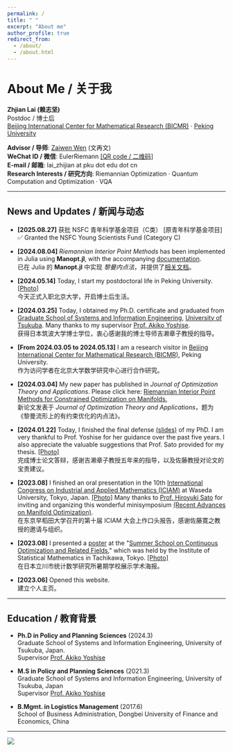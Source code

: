 ```yaml
---
permalink: /
title: " "
excerpt: "About me"
author_profile: true
redirect_from: 
  - /about/
  - /about.html
---
```


# About Me / 关于我

**Zhjian Lai (赖志坚)**  
Postdoc / 博士后  
[Beijing International Center for Mathematical Research (BICMR)](http://bicmr.pku.edu.cn/) · [Peking University](https://english.pku.edu.cn/)

**Advisor / 导师**: [Zaiwen Wen](http://faculty.bicmr.pku.edu.cn/~wenzw/) (文再文)  
**WeChat ID / 微信**: EulerRiemann [[QR code / 二维码]](https://galvinlai.github.io/images/qr_code_300.jpg)  
**E-mail / 邮箱**: lai_zhijian at pku dot edu dot cn  
**Research Interests / 研究方向**: Riemannian Optimization · Quantum Computation and Optimization · VQA  

---

## News and Updates / 新闻与动态

- **[2025.08.27]** 获批 NSFC 青年科学基金项目（C类） [原青年科学基金项目]  
  ✅ Granted the NSFC Young Scientists Fund (Category C)  

- **[2024.08.04]** *Riemannian Interior Point Methods* has been implemented in Julia using **Manopt.jl**, with the accompanying [documentation](https://manoptjl.org/stable/solvers/interior_point_Newton/).  
  已在 Julia 的 **Manopt.jl** 中实现 *黎曼内点法*，并提供了[相关文档](https://manoptjl.org/stable/solvers/interior_point_Newton/)。


- **[2024.05.14]** Today, I start my postdoctoral life in Peking University. [[Photo]](https://galvinlai.github.io/images/weiming_lake_20240516092531.jpg)  
  今天正式入职北京大学，开启博士后生活。  

- **[2024.03.25]** Today, I obtained my Ph.D. certificate and graduated from [Graduate School of Systems and Information Engineering](https://www.sie.tsukuba.ac.jp/eng/), [University of Tsukuba](https://www.tsukuba.ac.jp/en/). Many thanks to my supervisor [Prof. Akiko Yoshise](https://infoshako.sk.tsukuba.ac.jp/~yoshise/).  
  获得日本筑波大学博士学位，衷心感谢我的博士导师吉濑章子教授的指导。  

- **[From 2024.03.05 to 2024.05.13]** I am a research visitor in [Beijing International Center for Mathematical Research (BICMR)](https://bicmr.pku.edu.cn/), Peking University.  
  作为访问学者在北京大学数学研究中心进行合作研究。  

- **[2024.03.04]** My new paper has published in *Journal of Optimization Theory and Applications*. Please click here: [Riemannian Interior Point Methods for Constrained Optimization on Manifolds.](https://doi.org/10.1007/s10957-024-02403-8)  
  新论文发表于 *Journal of Optimization Theory and Applications*，题为《黎曼流形上的有约束优化的内点法》。  

- **[2024.01.22]** Today, I finished the final defense [(slides)](https://galvinlai.github.io/files/slides/2024_01_22_PhD_FinalDefense.pdf) of my PhD. I am very thankful to Prof. Yoshise for her guidance over the past five years. I also appreciate the valuable suggestions that Prof. Sato provided for my thesis. [[Photo]](https://galvinlai.github.io/images/sato_yoshise_lai_2024-01-22.jpg)  
  完成博士论文答辩，感谢吉濑章子教授五年来的指导，以及佐藤教授对论文的宝贵建议。  

- **[2023.08]** I finished an oral presentation in the 10th [International Congress on Industrial and Applied Mathematics (ICIAM)](https://iciam2023.org/) at Waseda University, Tokyo, Japan. [[Photo]](https://galvinlai.github.io/images/ICIAM2023.jpg) Many thanks to [Prof. Hiroyuki Sato](https://sites.google.com/site/hiroyukisatoeng/home) for inviting and organizing this wonderful minisymposium [(Recent Advances on Manifold Optimization)](https://iciam2023.org/registered_data?id=01064).  
  在东京早稻田大学召开的第十届 ICIAM 大会上作口头报告，感谢佐藤寛之教授的邀请与组织。  

- **[2023.08]** I presented a [poster](https://galvinlai.github.io/talks/) at the "[Summer School on Continuous Optimization and Related Fields](https://www.ism.ac.jp/~mirai/sscoke/2023/)," which was held by the Institute of Statistical Mathematics in Tachikawa, Tokyo. [[Photo]](https://galvinlai.github.io/images/2023-08-11-sscoke-group-photo-b.jpg)  
  在日本立川市统计数学研究所暑期学校展示学术海报。  

- **[2023.06]** Opened this website.  
  建立个人主页。  

---

## Education / 教育背景

- **Ph.D in Policy and Planning Sciences** (2024.3)  
  Graduate School of Systems and Information Engineering, University of Tsukuba, Japan.  
  Supervisor [Prof. Akiko Yoshise](https://infoshako.sk.tsukuba.ac.jp/~yoshise/)   

- **M.S in Policy and Planning Sciences** (2021.3)  
  Graduate School of Systems and Information Engineering, University of Tsukuba, Japan  
  Supervisor [Prof. Akiko Yoshise](https://infoshako.sk.tsukuba.ac.jp/~yoshise/)

- **B.Mgmt. in Logistics Management** (2017.6)  
  School of Business Administration, Dongbei University of Finance and Economics, China  

---

<a href='https://clustrmaps.com/site/1bv2n'  title='Visit tracker / 访问统计'>
  <img src='//clustrmaps.com/map_v2.png?cl=ffffff&w=300&t=n&d=J6_1YGeLg-J7t5ToGOrm1lj_HeE4j7CR-SSuDJOBqso&co=2d78ad&ct=ffffff'/>
</a>
